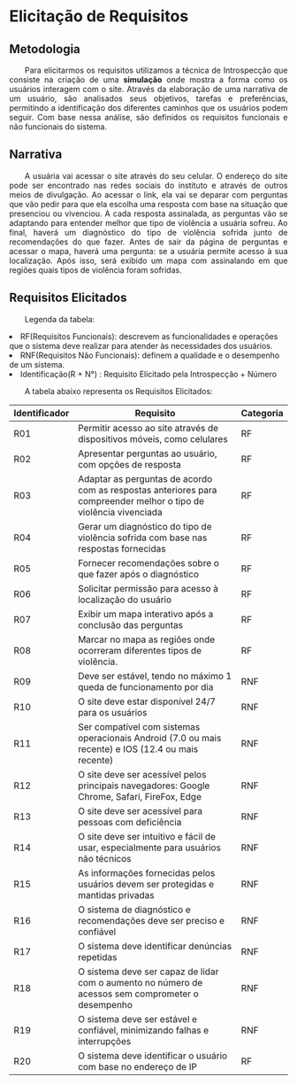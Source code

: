 # **Elicitação de Requisitos**


## **Metodologia**
<p align="justify">
&emsp;&emsp;Para elicitarmos os requisitos utilizamos a técnica de Introspecção que consiste na criação de uma <b>simulação</b> onde mostra a forma como os usuários interagem com o site. Através da elaboração de uma narrativa de um usuário, são analisados seus objetivos, tarefas e preferências, permitindo a identificação dos diferentes caminhos que os usuários podem seguir. Com base nessa análise, são definidos os requisitos funcionais e não funcionais do sistema. 
</p>

## **Narrativa**
<p align="justify">
&emsp;&emsp;A usuária vai acessar o site através do seu celular. O endereço do site pode ser encontrado nas redes sociais do instituto e através de outros meios de divulgação. Ao acessar o link, ela vai se deparar com perguntas que vão pedir para que ela escolha uma resposta com base na situação que presenciou ou vivenciou. A cada resposta assinalada, as perguntas vão se adaptando para entender melhor que tipo de violência a usuária sofreu. Ao final, haverá um diagnóstico do tipo de violência sofrida junto de recomendações do que fazer. Antes de sair da página de perguntas e acessar o mapa, haverá uma pergunta: se a usuária permite acesso à sua localização. Após isso, será exibido um mapa com assinalando em que regiões quais tipos de violência foram sofridas.
</p>

## **Requisitos Elicitados**
<p align="justify">
&emsp;&emsp;Legenda da tabela: 
<li> RF(Requisitos Funcionais): descrevem as funcionalidades e operações que o sistema deve realizar para atender às necessidades dos usuários. </li>
<li> RNF(Requisitos Não Funcionais): definem a qualidade e o desempenho de um sistema. </li>
<li> Identificação(R + N°) : Requisito Elicitado pela Introspecção + Número
</p>
<p align="justify">
&emsp;&emsp;A tabela abaixo representa os Requisitos Elicitados:
</p>

| Identificador | Requisito | Categoria | 
| ------------- | -------------------- | --------- | 
|R01| Permitir acesso ao site através de dispositivos móveis, como celulares | RF |
|R02| Apresentar perguntas ao usuário, com opções de resposta | RF |
|R03| Adaptar as perguntas de acordo com as respostas anteriores para compreender melhor o tipo de violência vivenciada | RF |
|R04| Gerar um diagnóstico do tipo de violência sofrida com base nas respostas fornecidas | RF |
|R05| Fornecer recomendações sobre o que fazer após o diagnóstico | RF |
|R06| Solicitar permissão para acesso à localização do usuário | RF |
|R07| Exibir um mapa interativo após a conclusão das perguntas | RF |
|R08| Marcar no mapa as regiões onde ocorreram diferentes tipos de violência. | RF |
|R09| Deve ser estável, tendo no máximo 1 queda de funcionamento por dia | RNF |
|R10| O site deve estar disponível 24/7 para os usuários| RNF |
|R11|Ser compatível com sistemas operacionais Android (7.0 ou mais recente) e IOS (12.4 ou mais recente)| RNF |
|R12|O site deve ser acessível pelos principais navegadores: Google Chrome, Safari, FireFox, Edge| RNF |
|R13| O site deve ser acessível para pessoas com deficiência| RNF |
|R14| O site deve ser intuitivo e fácil de usar, especialmente para usuários não técnicos| RNF |
|R15| As informações fornecidas pelos usuários devem ser protegidas e mantidas privadas| RNF |
|R16| O sistema de diagnóstico e recomendações deve ser preciso e confiável| RNF |
|R17| O sistema deve identificar denúncias repetidas| RNF |
|R18| O sistema deve ser capaz de lidar com o aumento no número de acessos sem comprometer o desempenho| RNF |
|R19| O sistema deve ser estável e confiável, minimizando falhas e interrupções| RNF |
|R20| O sistema deve identificar o usuário com base no endereço de IP| RF |